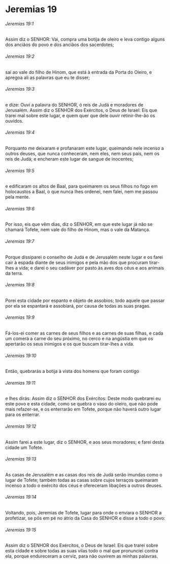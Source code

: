 # Jeremias 19

###### Jeremias 19:1

Assim diz o SENHOR: Vai, compra uma botija de oleiro e leva contigo alguns dos anciãos do povo e dos anciãos dos sacerdotes;

###### Jeremias 19:2

sai ao vale do filho de Hinom, que está à entrada da Porta do Oleiro, e apregoa ali as palavras que eu te disser;

###### Jeremias 19:3

e dize: Ouvi a palavra do SENHOR, ó reis de Judá e moradores de Jerusalém. Assim diz o SENHOR dos Exércitos, o Deus de Israel: Eis que trarei mal sobre este lugar, e quem quer que dele ouvir retinir-lhe-ão os ouvidos.

###### Jeremias 19:4

Porquanto me deixaram e profanaram este lugar, queimando nele incenso a outros deuses, que nunca conheceram, nem eles, nem seus pais, nem os reis de Judá; e encheram este lugar de sangue de inocentes;

###### Jeremias 19:5

e edificaram os altos de Baal, para queimarem os seus filhos no fogo em holocaustos a Baal, o que nunca lhes ordenei, nem falei, nem me passou pela mente.

###### Jeremias 19:6

Por isso, eis que vêm dias, diz o SENHOR, em que este lugar já não se chamará Tofete, nem vale do filho de Hinom, mas o vale da Matança.

###### Jeremias 19:7

Porque dissiparei o conselho de Judá e de Jerusalém neste lugar e os farei cair à espada diante de seus inimigos e pela mão dos que procuram tirar-lhes a vida; e darei o seu cadáver por pasto às aves dos céus e aos animais da terra.

###### Jeremias 19:8

Porei esta cidade por espanto e objeto de assobios; todo aquele que passar por ela se espantará e assobiará, por causa de todas as suas pragas.

###### Jeremias 19:9

Fá-los-ei comer as carnes de seus filhos e as carnes de suas filhas, e cada um comerá a carne do seu próximo, no cerco e na angústia em que os apertarão os seus inimigos e os que buscam tirar-lhes a vida.

###### Jeremias 19:10

Então, quebrarás a botija à vista dos homens que foram contigo

###### Jeremias 19:11

e lhes dirás: Assim diz o SENHOR dos Exércitos: Deste modo quebrarei eu este povo e esta cidade, como se quebra o vaso do oleiro, que não pode mais refazer-se, e os enterrarão em Tofete, porque não haverá outro lugar para os enterrar.

###### Jeremias 19:12

Assim farei a este lugar, diz o SENHOR, e aos seus moradores; e farei desta cidade um Tofete.

###### Jeremias 19:13

As casas de Jerusalém e as casas dos reis de Judá serão imundas como o lugar de Tofete; também todas as casas sobre cujos terraços queimaram incenso a todo o exército dos céus e ofereceram libações a outros deuses.

###### Jeremias 19:14

Voltando, pois, Jeremias de Tofete, lugar para onde o enviara o SENHOR a profetizar, se pôs em pé no átrio da Casa do SENHOR e disse a todo o povo:

###### Jeremias 19:15

Assim diz o SENHOR dos Exércitos, o Deus de Israel: Eis que trarei sobre esta cidade e sobre todas as suas vilas todo o mal que pronunciei contra ela, porque endureceram a cerviz, para não ouvirem as minhas palavras.

